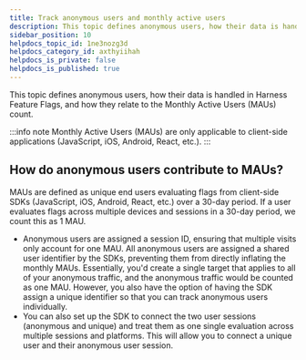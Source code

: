```yaml
---
title: Track anonymous users and monthly active users
description: This topic defines anonymous users, how their data is handled in Harness Feature Flags, and how they relate to the Monthly Active Users (MAUs) count.
sidebar_position: 10
helpdocs_topic_id: 1ne3nozg3d
helpdocs_category_id: axthyiihah
helpdocs_is_private: false
helpdocs_is_published: true
---
```


This topic defines anonymous users, how their data is handled in Harness Feature Flags, and how they relate to the Monthly Active Users (MAUs) count.

:::info note
 Monthly Active Users (MAUs) are only applicable to client-side applications (JavaScript, iOS, Android, React, etc.).
:::

## How do anonymous users contribute to MAUs?

MAUs are defined as unique end users evaluating flags from client-side SDKs (JavaScript, iOS, Android, React, etc.) over a 30-day period. If a user evaluates flags across multiple devices and sessions in a 30-day period, we count this as 1 MAU.

* Anonymous users are assigned a session ID, ensuring that multiple visits only account for one MAU. All anonymous users are assigned a shared user identifier by the SDKs, preventing them from directly inflating the monthly MAUs. Essentially, you'd create a single target that applies to all of your anonymous traffic, and the anonymous traffic would be counted as one MAU. However, you also have the option of having the SDK assign a unique identifier so that you can track anonymous users individually.
* You can also set up the SDK to connect the two user sessions (anonymous and unique) and treat them as one single evaluation across multiple sessions and platforms. This will allow you to connect a unique user and their anonymous user session.

